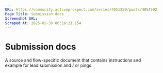 ```yaml
---
URL: https://community.activeprospect.com/series/4051250/posts/4054502-activeprospect-product-glossary
Page Title: Submission docs
Screenshot URL: 
Scraped At: 2025-05-30 00:16:21.154
---
```


# Submission docs

A source and flow-specific document that contains instructions and example for lead submission and / or pings.